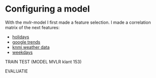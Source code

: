 # Configuring a model

With the mvlr-model I first made a feature selection. I made a correlation matrix of the next features:
- [holidays](https://github.com/Laurinevdstolpe/minor-data-science/blob/main/predictive%20analytics/2021-01-12.png)
- [google trends](https://github.com/Laurinevdstolpe/minor-data-science/blob/main/predictive%20analytics/2021-01-12%20(1).png)
- [knmi weather data](https://github.com/Laurinevdstolpe/minor-data-science/blob/main/predictive%20analytics/2021-01-12%20(2).png)
- [weekdays](https://github.com/Laurinevdstolpe/minor-data-science/blob/main/predictive%20analytics/2021-01-12%20(3).png)

TRAIN TEST (MODEL MVLR klant 153)

EVALUATIE



